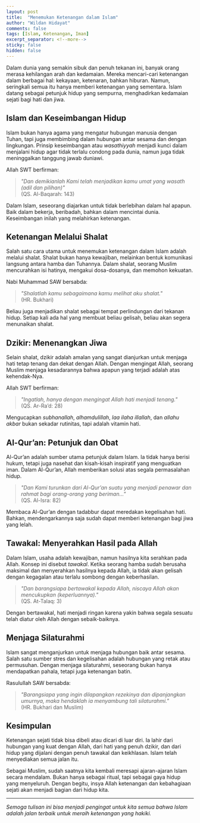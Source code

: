 ```yaml
---
layout: post
title:  "Menemukan Ketenangan dalam Islam"
author: "Wildan Hidayat"
comments: false
tags: [Islam, Ketenangan, Iman]
excerpt_separator: <!--more-->
sticky: false
hidden: false
---
```


Dalam dunia yang semakin sibuk dan penuh tekanan ini, banyak orang merasa kehilangan arah dan kedamaian. Mereka mencari-cari ketenangan dalam berbagai hal: kekayaan, ketenaran, bahkan hiburan. Namun, seringkali semua itu hanya memberi ketenangan yang sementara. Islam datang sebagai petunjuk hidup yang sempurna, menghadirkan kedamaian sejati bagi hati dan jiwa.<!--more-->

## Islam dan Keseimbangan Hidup

Islam bukan hanya agama yang mengatur hubungan manusia dengan Tuhan, tapi juga membimbing dalam hubungan antar sesama dan dengan lingkungan. Prinsip keseimbangan atau *wasathiyyah* menjadi kunci dalam menjalani hidup agar tidak terlalu condong pada dunia, namun juga tidak meninggalkan tanggung jawab duniawi.

Allah SWT berfirman:

> *"Dan demikianlah Kami telah menjadikan kamu umat yang wasath (adil dan pilihan)"*  
> (QS. Al-Baqarah: 143)

Dalam Islam, seseorang diajarkan untuk tidak berlebihan dalam hal apapun. Baik dalam bekerja, beribadah, bahkan dalam mencintai dunia. Keseimbangan inilah yang melahirkan ketenangan.

## Ketenangan Melalui Shalat

Salah satu cara utama untuk menemukan ketenangan dalam Islam adalah melalui shalat. Shalat bukan hanya kewajiban, melainkan bentuk komunikasi langsung antara hamba dan Tuhannya. Dalam shalat, seorang Muslim mencurahkan isi hatinya, mengakui dosa-dosanya, dan memohon kekuatan.

Nabi Muhammad SAW bersabda:

> *"Shalatlah kamu sebagaimana kamu melihat aku shalat."*  
> (HR. Bukhari)

Beliau juga menjadikan shalat sebagai tempat perlindungan dari tekanan hidup. Setiap kali ada hal yang membuat beliau gelisah, beliau akan segera menunaikan shalat.

## Dzikir: Menenangkan Jiwa

Selain shalat, dzikir adalah amalan yang sangat dianjurkan untuk menjaga hati tetap tenang dan dekat dengan Allah. Dengan mengingat Allah, seorang Muslim menjaga kesadarannya bahwa apapun yang terjadi adalah atas kehendak-Nya.

Allah SWT berfirman:

> *"Ingatlah, hanya dengan mengingat Allah hati menjadi tenang."*  
> (QS. Ar-Ra’d: 28)

Mengucapkan *subhanallah*, *alhamdulillah*, *laa ilaha illallah*, dan *allahu akbar* bukan sekadar rutinitas, tapi adalah vitamin hati.

## Al-Qur’an: Petunjuk dan Obat

Al-Qur’an adalah sumber utama petunjuk dalam Islam. Ia tidak hanya berisi hukum, tetapi juga nasehat dan kisah-kisah inspiratif yang menguatkan iman. Dalam Al-Qur’an, Allah memberikan solusi atas segala permasalahan hidup.

> *"Dan Kami turunkan dari Al-Qur’an suatu yang menjadi penawar dan rahmat bagi orang-orang yang beriman..."*  
> (QS. Al-Isra: 82)

Membaca Al-Qur’an dengan tadabbur dapat meredakan kegelisahan hati. Bahkan, mendengarkannya saja sudah dapat memberi ketenangan bagi jiwa yang lelah.

## Tawakal: Menyerahkan Hasil pada Allah

Dalam Islam, usaha adalah kewajiban, namun hasilnya kita serahkan pada Allah. Konsep ini disebut *tawakal*. Ketika seorang hamba sudah berusaha maksimal dan menyerahkan hasilnya kepada Allah, ia tidak akan gelisah dengan kegagalan atau terlalu sombong dengan keberhasilan.

> *"Dan barangsiapa bertawakal kepada Allah, niscaya Allah akan mencukupkan (keperluannya)."*  
> (QS. At-Talaq: 3)

Dengan bertawakal, hati menjadi ringan karena yakin bahwa segala sesuatu telah diatur oleh Allah dengan sebaik-baiknya.

## Menjaga Silaturahmi

Islam sangat menganjurkan untuk menjaga hubungan baik antar sesama. Salah satu sumber stres dan kegelisahan adalah hubungan yang retak atau permusuhan. Dengan menjaga silaturahmi, seseorang bukan hanya mendapatkan pahala, tetapi juga ketenangan batin.

Rasulullah SAW bersabda:

> *"Barangsiapa yang ingin dilapangkan rezekinya dan dipanjangkan umurnya, maka hendaklah ia menyambung tali silaturahmi."*  
> (HR. Bukhari dan Muslim)

## Kesimpulan

Ketenangan sejati tidak bisa dibeli atau dicari di luar diri. Ia lahir dari hubungan yang kuat dengan Allah, dari hati yang penuh dzikir, dan dari hidup yang dijalani dengan penuh tawakal dan keikhlasan. Islam telah menyediakan semua jalan itu.

Sebagai Muslim, sudah saatnya kita kembali meresapi ajaran-ajaran Islam secara mendalam. Bukan hanya sebagai ritual, tapi sebagai gaya hidup yang menyeluruh. Dengan begitu, insya Allah ketenangan dan kebahagiaan sejati akan menjadi bagian dari hidup kita.

---

*Semoga tulisan ini bisa menjadi pengingat untuk kita semua bahwa Islam adalah jalan terbaik untuk meraih ketenangan yang hakiki.*
